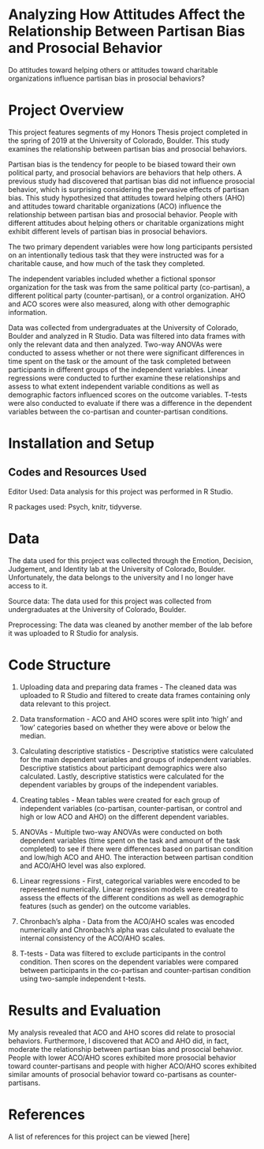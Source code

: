 # Analyzing How Attitudes Affect the Relationship Between Partisan Bias and Prosocial Behavior
Do attitudes toward helping others or attitudes toward charitable organizations influence partisan bias in prosocial behaviors?

# Project Overview
This project features segments of my Honors Thesis project completed in the spring of 2019 at the University of Colorado, Boulder. This study examines the relationship between partisan bias and prosocial behaviors. 

Partisan bias is the tendency for people to be biased toward their own political party, and prosocial behaviors are behaviors that help others. A previous study had discovered that partisan bias did not influence prosocial behavior, which is surprising considering the pervasive effects of partisan bias. This study hypothesized that attitudes toward helping others (AHO) and attitudes toward charitable organizations (ACO) influence the relationship between partisan bias and prosocial behavior. People with different attitudes about helping others or charitable organizations might exhibit different levels of partisan bias in prosocial behaviors. 

The two primary dependent variables were how long participants persisted on an intentionally tedious task that they were instructed was for a charitable cause, and how much of the task they completed. 

The independent variables included whether a fictional sponsor organization for the task was from the same political party (co-partisan), a different political party (counter-partisan), or a control organization. AHO and ACO scores were also measured, along with other demographic information.

Data was collected from undergraduates at the University of Colorado, Boulder and analyzed in R Studio. Data was filtered into data frames with only the relevant data and then analyzed. Two-way ANOVAs were conducted to assess whether or not there were significant differences in time spent on the task or the amount of the task completed between participants in different groups of the independent variables. Linear regressions were conducted to further examine these relationships and assess to what extent independent variable conditions as well as demographic factors influenced scores on the outcome variables. T-tests were also conducted to evaluate if there was a difference in the dependent variables between the co-partisan and counter-partisan conditions.

# Installation and Setup
## Codes and Resources Used
Editor Used: Data analysis for this project was performed in R Studio.

R packages used: Psych, knitr, tidyverse.

# Data
The data used for this project was collected through the Emotion, Decision, Judgement, and Identity lab at the University of Colorado, Boulder. Unfortunately, the data belongs to the university and I no longer have access to it.

Source data: The data used for this project was collected from undergraduates at the University of Colorado, Boulder. 

Preprocessing: The data was cleaned by another member of the lab before it was uploaded to R Studio for analysis. 

# Code Structure
1. Uploading data and preparing data frames - The cleaned data was uploaded to R Studio and filtered to create data frames containing only data relevant to this project.
   
2. Data transformation - ACO and AHO scores were split into ‘high’ and ‘low’ categories based on whether they were above or below the median.
   
3. Calculating descriptive statistics - Descriptive statistics were calculated for the main dependent variables and groups of independent variables. Descriptive statistics about participant demographics were also calculated. Lastly, descriptive statistics were calculated for the dependent variables by groups of the independent variables. 

4. Creating tables - Mean tables were created for each group of independent variables (co-partisan, counter-partisan, or control and high or low ACO and AHO) on the different dependent variables. 

5. ANOVAs - Multiple two-way ANOVAs were conducted on both dependent variables (time spent on the task and amount of the task completed) to see if there were differences based on partisan condition and low/high ACO and AHO. The interaction between partisan condition and ACO/AHO level was also explored. 

6. Linear regressions - First, categorical variables were encoded to be represented numerically. Linear regression models were created to assess the effects of the different conditions as well as demographic features (such as gender) on the outcome variables. 

7. Chronbach’s alpha - Data from the ACO/AHO scales was encoded numerically and Chronbach’s alpha was calculated to evaluate the internal consistency of the ACO/AHO scales. 

8. T-tests - Data was filtered to exclude participants in the control condition. Then scores on the dependent variables were compared between participants in the co-partisan and counter-partisan condition using two-sample independent t-tests.

# Results and Evaluation
My analysis revealed that ACO and AHO scores did relate to prosocial behaviors. Furthermore, I discovered that ACO and AHO did, in fact, moderate the relationship between partisan bias and prosocial behavior. People with lower ACO/AHO scores exhibited more prosocial behavior toward counter-partisans and people with higher ACO/AHO scores exhibited similar amounts of prosocial behavior toward co-partisans as counter-partisans.

# References
A list of references for this project can be viewed [here]

